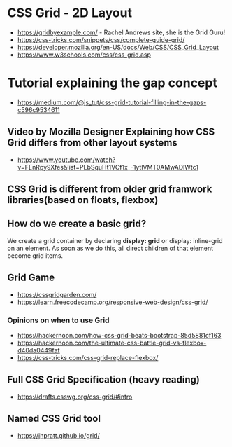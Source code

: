 # CSS Grid - 2D Layout

* https://gridbyexample.com/ - Rachel Andrews site, she is the Grid Guru!
* https://css-tricks.com/snippets/css/complete-guide-grid/
* https://developer.mozilla.org/en-US/docs/Web/CSS/CSS_Grid_Layout
* https://www.w3schools.com/css/css_grid.asp

# Tutorial explaining the gap concept
* https://medium.com/@js_tut/css-grid-tutorial-filling-in-the-gaps-c596c9534611

## Video by Mozilla Designer Explaining how CSS Grid differs from other layout systems
* https://www.youtube.com/watch?v=FEnRpy9Xfes&list=PLbSquHt1VCf1x_-1ytlVMT0AMwADlWtc1

## CSS Grid is different from older grid framwork libraries(based on floats, flexbox)

## How do we create a basic grid?

We create a grid container by declaring **display: grid** or display: inline-grid on an element. As soon as we do this, all direct children of that element become grid items.

## Grid Game
* https://cssgridgarden.com/
* https://learn.freecodecamp.org/responsive-web-design/css-grid/

### Opinions on when to use Grid
* https://hackernoon.com/how-css-grid-beats-bootstrap-85d5881cf163
* https://hackernoon.com/the-ultimate-css-battle-grid-vs-flexbox-d40da0449faf
* https://css-tricks.com/css-grid-replace-flexbox/

## Full CSS Grid Specification (heavy reading)
* https://drafts.csswg.org/css-grid/#intro

## Named CSS Grid tool

* https://jhpratt.github.io/grid/
